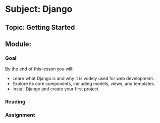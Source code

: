 # Subject: Django
## Topic: Getting Started
## Module: 

### Goal
By the end of this lesson you will:
* Learn what Django is and why it is widely used for web development.
* Explore its core components, including models, views, and templates.
* Install Django and create your first project.
  
### Reading 

### Assignment
